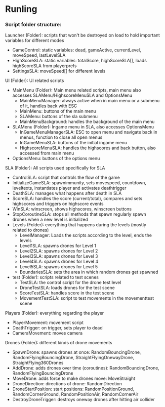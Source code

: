 # Runling

### Script folder structure:

Launcher (Folder): scripts that won't be destroyed on load to hold important variables for different modes
 * GameControl: static variables: dead, gameActive, currentLevel, moveSpeed, lastLevelSLA
 * HighScoreSLA: static variables: totalScore, highScoreSLA[], loads highScoreSLA from playerprefs
 * SettingsSLA: moveSpeed[] for different levels
    
UI (Folder): UI related scripts
 * MainMenu (Folder): Main menu related scripts, main menu also accesses SLAMenu/HighscoreMenuSLA and OptionsMenu
   * MainMenuManager: always active when in main menu or a submenu of it, handles back with ESC
   * MainMenu: buttons of the main menu
   * SLAMenu: buttons of the sla submenu
   * MainMenuBackground: handles the background of the main menu
 * SLAMenu (Folder): Ingame menu in SLA, also accesses OptionsMenu
   * InGameMenuManagerSLA: ESC to open menu and navigate back in menus, function to close all open menus
   * InGameMenuSLA: buttons of the initial ingame menu
   * HighscoreMenuSLA: handles the highscores and back button, also accessed from main menu
 * OptionsMenu: buttons of the options menu
    
SLA (Folder): All scripts used specifically for SLA
  * ControlSLA: script that controls the flow of the game
  * InitializeGameSLA: spawnimmunity, sets movespeed, countdown, leveltexts, instantiates player and activates deathtrigger
  * DeathSLA: manages what happens after death in SLA
  * ScoreSLA: handles the score (current/total), compares and sets highscores and triggers on highscore events
  * WinSLA: winscreen, shows highscores, winscreen buttons
  * StopCoroutineSLA: stops all methods that spawn regularly spawn drones when a new level is initialized
  * Levels (Folder): everything that happens during the levels (mostly related to drones)
    * LevelManager: Loads the scripts according to the level, ends the levels
    * Level1SLA: spawns drones for Level 1
    * Level2SLA: spawns drones for Level 2
    * Level3SLA: spawns drones for Level 3
    * Level4SLA: spawns drones for Level 4
    * Level5SLA: spawns drones for Level 5
    * BoundariesSLA: sets the area in which random drones get spawned
  * test (Folder): scripts related to test scenes
    * TestSLA: the control script for the drone test level
    * DroneTestSLA: loads drones for the test scene
    * ScoreTestSLA: handles score in the test scene
    * MovementTestSLA: script to test movements in the movementtest scene

Players (Folder): everything regarding the player
  * PlayerMovement: movement script
  * DeathTrigger: on trigger, sets player to dead
  * CameraMovement: moves camera

Drones (Folder): different kinds of drone movements
  * SpawnDrone: spawns drones at once: RandomBouncingDrone, RandomFlyingBouncingDrone, StraightFlyingOnewayDrone, StraightFlying360Drones
  * AddDrone: adds drones over time (coroutines): RandomBouncingDrone, RandomFlyingBouncingDrone
  * MoveDrone: adds force to make drones move: MoveStraight
  * DroneDirection: directions of drone: RandomDirection
  * DroneStartPosition: start positions: RandomPositionGround, RandomCornerGround, RandomPositionAir, RandomCornerAir
  * DestroyDroneTrigger: destroys oneway drones after hitting air collider
